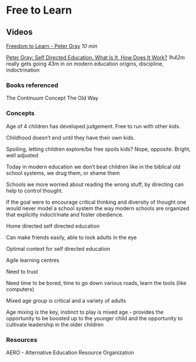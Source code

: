 # Free to Learn

## Videos

[Freedom to Learn - Peter Gray](https://youtu.be/-OMYesA1nQo) *10 min*

[Peter Gray: Self Directed Education. What Is It, How Does It Work?](https://youtu.be/DYYbYyGbEcc) *1h42m* really gets going 43m in on modern education origins, discipline, indoctrination 



### Books referenced

The Continuum Concept
The Old Way


### Concepts

Age of 4 children has developed judgement. Free to run with other kids.

Childhood doesn’t end until they have their own kids.

Spoiling, letting children explore/be free spoils kids? Nope, opposite. Bright, well adjusted 


Today in modern education we don’t beat children like in the biblical old school systems, we drug them, or shame them

Schools we more worried about reading the wrong stuff, by directing can help to control thought.

If the goal were to encourage critical thinking and diversity of thought one would never model a school system the way modern schools are organized that explicitly indoctrinate and foster obedience. 

Home directed self directed education 

Can make friends easily, able to look adults in the eye

Optimal context for self directed education 


Agile learning centres

Need to trust

Need time to be bored, time to go down various roads, learn the tools (like computers)

Mixed age group is critical and a variety of adults

Age mixing is the key, instinct to play is mixed age - provides the opportunity to be boosted up to the younger child and the opportunity to cultivate leadership in the older children 






### Resources 

AERO - Alternative Education Resource Organization 

